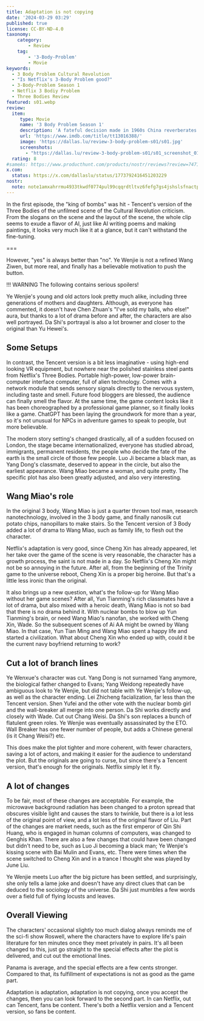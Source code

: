 ```yaml
---
title: Adaptation is not copying
date: '2024-03-29 03:29'
published: true
license: CC-BY-ND-4.0
taxonomy:
    category:
        - Review
    tag:
        - '3-Body-Problem'
        - Movie
keywords:
  - 3 Body Problem Cultural Revolution
  - "Is Netflix's 3-Body Problem good?"
  - 3-Body-Problem Season 1
  - Netflix 3 Bodiy Problem
  - Three Bodies Review
featured: s01.webp
review:
  item:
     type: Movie
     name: '3 Body Problem Season 1'
     description: 'A fateful decision made in 1960s China reverberates in the present, where a group of scientists partner with a detective to confront an existential planetary threat.'
     url: 'https://www.imdb.com/title/tt13016388/'
     image: 'https://dallas.lu/review-3-body-problem-s01/s01.jpg'
     screenshots: 
       - "https://dallas.lu/review-3-body-problem-s01/s01_screenshot_01.jpg"
  rating: 8
#sameAs: https://www.producthunt.com/products/nostr/reviews?review=747123
x.com:
  status: https://x.com/dallaslu/status/1773792416451203229
nostr:
  note: note1amxahrrmu4933tkwdf0774pul99cqqrdtltvz6fefg7gs4jshslsfnactp
---
```

In the first episode, the "king of bombs" was hit - Tencent's version of the Three Bodies of the unfilmed scene of the Cultural Revolution criticism. From the slogans on the scene and the layout of the scene, the whole clip seems to exude a flavor of AI, just like AI writing poems and making paintings, it looks very much like it at a glance, but it can't withstand the fine-tuning.

===

However, "yes" is always better than "no". Ye Wenjie is not a refined Wang Ziwen, but more real, and finally has a believable motivation to push the button.

!!! WARNING The following contains serious spoilers!

Ye Wenjie's young and old actors look pretty much alike, including three generations of mothers and daughters. Although, as everyone has commented, it doesn't have Chen Zhuan's "I've sold my balls, who else!" aura, but thanks to a lot of drama before and after, the characters are also well portrayed. Da Shi's portrayal is also a lot browner and closer to the original than Yu Hewei's.


## Some Setups

In contrast, the Tencent version is a bit less imaginative - using high-end looking VR equipment, but nowhere near the polished stainless steel pants from Netflix's Three Bodies. Portable high-power, low-power brain-computer interface computer, full of alien technology. Comes with a network module that sends sensory signals directly to the nervous system, including taste and smell. Future food bloggers are blessed, the audience can finally smell the flavor. At the same time, the game content looks like it has been choreographed by a professional game planner, so it finally looks like a game. ChatGPT has been laying the groundwork for more than a year, so it's not unusual for NPCs in adventure games to speak to people, but more believable.

The modern story setting's changed drastically, all of a sudden focused on London, the stage became internationalized, everyone has studied abroad, immigrants, permanent residents, the people who decide the fate of the earth is the small circle of those few people. Luo Ji became a black man, as Yang Dong's classmate, deserved to appear in the circle, but also the earliest appearance. Wang Miao became a woman, and quite pretty. The specific plot has also been greatly adjusted, and also very interesting.

## Wang Miao's role

In the original 3 body, Wang Miao is just a quarter thrown tool man, research nanotechnology, involved in the 3 body game, and finally nanosilk cut potato chips, nanopillars to make stairs. So the Tencent version of 3 Body added a lot of drama to Wang Miao, such as family life, to flesh out the character.

Netflix's adaptation is very good, since Cheng Xin has already appeared, let her take over the game of the scene is very reasonable, the character has a growth process, the saint is not made in a day. So Netflix's Cheng Xin might not be so annoying in the future. After all, from the beginning of the Trinity game to the universe reboot, Cheng Xin is a proper big heroine. But that's a little less ironic than the original.

It also brings up a new question, what's the follow-up for Wang Miao without her game scenes? After all, Yun Tianming's rich classmates have a lot of drama, but also mixed with a heroic death, Wang Miao is not so bad that there is no drama behind it. With nuclear bombs to blow up Yun Tianming's brain, or need Wang Miao's nanofan, she worked with Cheng Xin, Wade. So the subsequent scenes of Ai AA might be owned by Wang Miao. In that case, Yun Tian Ming and Wang Miao spent a happy life and started a civilization. What about Cheng Xin who ended up with, could it be the current navy boyfriend returning to work?

## Cut a lot of branch lines

Ye Wenxue's character was cut. Yang Dong is not surnamed Yang anymore, the biological father changed to Evans; Yang Weidong repeatedly have ambiguous look to Ye Wenjie, but did not table with Ye Wenjie's follow-up, as well as the character ending. Lei Zhicheng facialization, far less than the Tencent version. Shen Yufei and the other vote with the nuclear bomb girl and the wall-breaker all merge into one person. Da Shi works directly and closely with Wade. Cut out Chang Weisi. Da Shi's son replaces a bunch of flatulent green roles. Ye Wenjie was eventually assassinated by the ETO. Wall Breaker has one fewer number of people, but adds a Chinese general (is it Chang Weisi?) etc.

This does make the plot tighter and more coherent, with fewer characters, saving a lot of actors, and making it easier for the audience to understand the plot. But the originals are going to curse, but since there's a Tencent version, that's enough for the originals. Netflix simply let it fly.

## A lot of changes

To be fair, most of these changes are acceptable. For example, the microwave background radiation has been changed to a proton spread that obscures visible light and causes the stars to twinkle, but there is a lot less of the original point of view, and a lot less of the original flavor of Liu. Part of the changes are market needs, such as the first emperor of Qin Shi Huang, who is engaged in human columns of computers, was changed to Genghis Khan. There are also a few changes that could have been changed but didn't need to be, such as Luo Ji becoming a black man; Ye Wenjie's kissing scene with Bai Mulin and Evans, etc. There were times when the scene switched to Cheng Xin and in a trance I thought she was played by June Liu.

Ye Wenjie meets Luo after the big picture has been settled, and surprisingly, she only tells a lame joke and doesn't have any direct clues that can be deduced to the sociology of the universe. Da Shi just mumbles a few words over a field full of flying locusts and leaves.

## Overall Viewing

The characters' occasional slightly too much dialog always reminds me of the sci-fi show Roswell, where the characters have to explore life's pain literature for ten minutes once they meet privately in pairs. It's all been changed to this, just go straight to the special effects after the plot is delivered, and cut out the emotional lines.

Panama is average, and the special effects are a few cents stronger. Compared to that, its fulfillment of expectations is not as good as the game part.

Adaptation is adaptation, adaptation is not copying, once you accept the changes, then you can look forward to the second part. In can Netflix, out can Tencent, fans be content. There's both a Netflix version and a Tencent version, so fans be content.